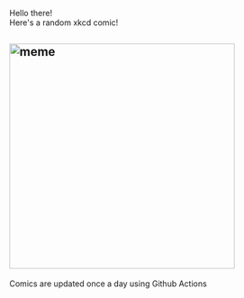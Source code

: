 Hello there! <br>Here's a random xkcd comic!<br>
## <img src="https://imgs.xkcd.com/comics/time_travel_thesis.png" alt="meme" width="400"/><br>
Comics are updated once a day using Github Actions